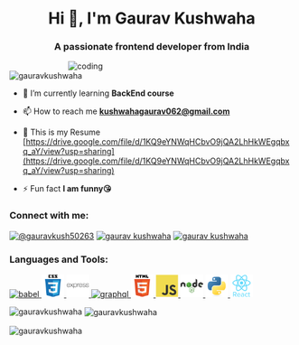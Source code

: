 <h1 align="center">Hi 👋, I'm Gaurav Kushwaha</h1>
<h3 align="center">A passionate frontend developer from India</h3>
<img align="right" alt="coding" width="400" src= "https://camo.githubusercontent.com/19db51af5f90f1b152bc0b9078f5fe97053955be5074f03f17019c70345bdcdb/68747470733a2f2f6d69726f2e6d656469756d2e636f6d2f6d61782f313336302f302a37513379765349765f7430696f4a2d5a2e676966">

<p align="left"> <img src="https://komarev.com/ghpvc/?username=gauravkushwaha&label=Profile%20views&color=0e75b6&style=flat" alt="gauravkushwaha" /> </p>

- 🌱 I’m currently learning **BackEnd course**

- 📫 How to reach me **kushwahagaurav062@gmail.com**

- 📄 This is my Resume [https://drive.google.com/file/d/1KQ9eYNWqHCbvO9jQA2LhHkWEgqbxq_aY/view?usp=sharing](https://drive.google.com/file/d/1KQ9eYNWqHCbvO9jQA2LhHkWEgqbxq_aY/view?usp=sharing)

- ⚡ Fun fact **I am funny😘**

<h3 align="left">Connect with me:</h3>
<p align="left">
<a href="https://twitter.com/@gauravkush50263" target="blank"><img align="center" src="https://raw.githubusercontent.com/rahuldkjain/github-profile-readme-generator/master/src/images/icons/Social/twitter.svg" alt="@gauravkush50263" height="30" width="40" /></a>
<a href="https://linkedin.com/in/gaurav kushwaha" target="blank"><img align="center" src="https://raw.githubusercontent.com/rahuldkjain/github-profile-readme-generator/master/src/images/icons/Social/linked-in-alt.svg" alt="gaurav kushwaha" height="30" width="40" /></a>
<a href="https://fb.com/gaurav kushwaha" target="blank"><img align="center" src="https://raw.githubusercontent.com/rahuldkjain/github-profile-readme-generator/master/src/images/icons/Social/facebook.svg" alt="gaurav kushwaha" height="30" width="40" /></a>
</p>

<h3 align="left">Languages and Tools:</h3>
<p align="left"> <a href="https://babeljs.io/" target="_blank" rel="noreferrer"> <img src="https://www.vectorlogo.zone/logos/babeljs/babeljs-icon.svg" alt="babel" width="40" height="40"/> </a> <a href="https://www.w3schools.com/css/" target="_blank" rel="noreferrer"> <img src="https://raw.githubusercontent.com/devicons/devicon/master/icons/css3/css3-original-wordmark.svg" alt="css3" width="40" height="40"/> </a> <a href="https://expressjs.com" target="_blank" rel="noreferrer"> <img src="https://raw.githubusercontent.com/devicons/devicon/master/icons/express/express-original-wordmark.svg" alt="express" width="40" height="40"/> </a> <a href="https://graphql.org" target="_blank" rel="noreferrer"> <img src="https://www.vectorlogo.zone/logos/graphql/graphql-icon.svg" alt="graphql" width="40" height="40"/> </a> <a href="https://www.w3.org/html/" target="_blank" rel="noreferrer"> <img src="https://raw.githubusercontent.com/devicons/devicon/master/icons/html5/html5-original-wordmark.svg" alt="html5" width="40" height="40"/> </a> <a href="https://developer.mozilla.org/en-US/docs/Web/JavaScript" target="_blank" rel="noreferrer"> <img src="https://raw.githubusercontent.com/devicons/devicon/master/icons/javascript/javascript-original.svg" alt="javascript" width="40" height="40"/> </a> <a href="https://nodejs.org" target="_blank" rel="noreferrer"> <img src="https://raw.githubusercontent.com/devicons/devicon/master/icons/nodejs/nodejs-original-wordmark.svg" alt="nodejs" width="40" height="40"/> </a> <a href="https://www.python.org" target="_blank" rel="noreferrer"> <img src="https://raw.githubusercontent.com/devicons/devicon/master/icons/python/python-original.svg" alt="python" width="40" height="40"/> </a> <a href="https://reactjs.org/" target="_blank" rel="noreferrer"> <img src="https://raw.githubusercontent.com/devicons/devicon/master/icons/react/react-original-wordmark.svg" alt="react" width="40" height="40"/> </a> </p>

<p><img align="left" src="https://github-readme-stats.vercel.app/api/top-langs?username=gauravkushwaha&show_icons=true&locale=en&layout=compact" alt="gauravkushwaha" /></p>

<p>&nbsp;<img align="center" src="https://github-readme-stats.vercel.app/api?username=gauravkushwaha&show_icons=true&locale=en" alt="gauravkushwaha" /></p>

<p><img align="center" src="https://github-readme-streak-stats.herokuapp.com/?user=gauravkushwaha&" alt="gauravkushwaha" /></p>
